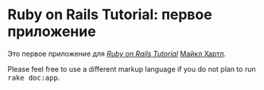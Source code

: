 # Ruby on Rails Tutorial: первое приложение


Это первое приложение для
[*Ruby on Rails Tutorial*](http://railstutorial.org/)
 [Майкл Хартл](http://michaelhartl.com/).

Please feel free to use a different markup language if you do not plan to run
<tt>rake doc:app</tt>.
